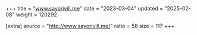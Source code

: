 +++
title = "www.sayorivill.me"
date = "2023-03-04"
updated = "2025-02-08"
weight = 120292

[extra]
source = "http://www.sayorivill.me/"
ratio = 58
size = 117
+++
